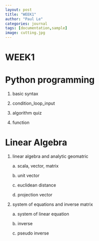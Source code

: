 ```yaml
---
layout: post
title: "WEEK1"
author: "Paul Le"
categories: journal
tags: [documentation,sample]
image: cutting.jpg
---
```

# WEEK1

# Python programming

1. basic syntax

2. condition_loop_input

3. algorithm quiz

4. function

# Linear Algebra

1. linear algebra and analytic geomatric

    a. scala, vector, matrix

     b. unit vector

    c. euclidean distance

    d. projection vector

2. system of equations and inverse matrix

    a. system of linear equation

    b. inverse

    c. pseudo inverse
